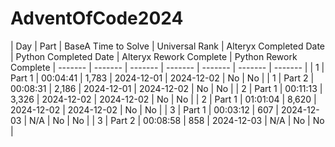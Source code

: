 # AdventOfCode2024

| Day    | Part | BaseA Time to Solve | Universal Rank | Alteryx Completed Date | Python Completed Date | Alteryx Rework Complete | Python Rework Complete |
 ------- | ------- | ------- | ------- | ------- | ------- | ------- |
| 1 | Part 1 | 00:04:41 | 1,783 | 2024-12-01 | 2024-12-02 | No | No |
| 1 | Part 2 | 00:08:31 | 2,186 | 2024-12-01 | 2024-12-02 | No | No |
| 2 | Part 1 | 00:11:13 | 3,326 | 2024-12-02 | 2024-12-02 | No | No |
| 2 | Part 1 | 01:01:04 | 8,620 | 2024-12-02 | 2024-12-02 | No | No |
| 3 | Part 1 | 00:03:12 | 607 | 2024-12-03 | N/A | No | No |
| 3 | Part 2 | 00:08:58 | 858 | 2024-12-03 | N/A | No | No |